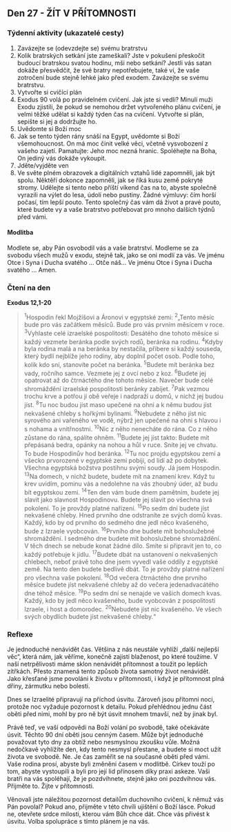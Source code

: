 ## Den 27 - ŽÍT V PŘÍTOMNOSTI

### Týdenní aktivity (ukazatelé cesty)

1. Zavázejte se (odevzdejte se) svému bratrstvu
1. Kolik bratrských setkání jste zameškali? Jste v pokušení přeskočit budoucí bratrskou svatou hodinu, mši nebo setkání? Jestli vás satan dokáže přesvědčit, že své bratry nepotřebujete, také ví, že vaše zotročení bude stejně lehké jako před exodem. Zavázejte se svému bratrstvu.
1. Vytvořte si cvičící plán
1. Exodus 90 volá po pravidelném cvičení. Jak jste si vedli? Minulí muži Exodu zjistili, že pokud se nemohou držet vytvořeného plánu cvičení, je velmi těžké udělat si každý týden čas na cvičení. Vytvořte si plán, sepište si jej a dodržujte ho.
1. Uvědomte si Boží moc
1. Jak se tento týden rány snáší na Egypt, uvědomte si Boží všemohoucnost. On má moc činit velké věci, včetně vysvobození z vašeho zajetí. Pamatujte: Jeho moc nezná hranic. Spoléhejte na Boha, On jediný vás dokáže vykoupit.
1. Jděte/vyjděte ven
1. Ve světe plném obrazovek a digitálních vztahů lidé zapomněli, jak být spolu. Něktěří dokonce zapomněli, jak se říká kusu země pokryté stromy. Udělejte si tento nebo příští víkend čas na to, abyste společně vyrazili na výlet do lesa, údolí nebo pustiny. Žádné výmluvy: čím horší počasí, tím lepší pouto. Tento společný čas vám dá život a pravé pouto, které budete vy a vaše bratrstvo potřebovat pro mnoho dalších týdnů před vámi.

#### Modlitba

Modlete se, aby Pán osvobodil vás a vaše bratrství.
Modleme se za svobodu všech mužů v exodu, stejně tak, jako se oni modlí za vás.
Ve jménu Otce i Syna i Ducha svatého … Otče náš… Ve jménu Otce i Syna i Ducha svatého … Amen.

### Čtení na den

**Exodus 12,1-20**

> <sup>1</sup>Hospodin řekl Mojžíšovi a Áronovi v egyptské zemi:
> <sup>2</sup>„Tento měsíc bude pro vás začátkem měsíců. Bude pro vás prvním měsícem v roce.
> <sup>3</sup>Vyhlaste celé izraelské pospolitosti: Desátého dne tohoto měsíce si každý vezmete beránka podle svých rodů, beránka na rodinu.
> <sup>4</sup>Kdyby byla rodina malá a na beránka by nestačila, přibere si každý souseda, který bydlí nejblíže jeho rodiny, aby doplnil počet osob. Podle toho, kolik kdo sní, stanovíte počet na beránka.
> <sup>5</sup>Budete mít beránka bez vady, ročního samce. Vezmete jej z ovcí nebo z koz.
> <sup>6</sup>Budete jej opatrovat až do čtrnáctého dne tohoto měsíce. Navečer bude celé shromáždění izraelské pospolitosti beránky zabíjet.
> <sup>7</sup>Pak vezmou trochu krve a potřou jí obě veřeje i nadpraží u domů, v nichž jej budou jíst.
> <sup>8</sup>Tu noc budou jíst maso upečené na ohni a k němu budou jíst nekvašené chleby s hořkými bylinami.
> <sup>9</sup>Nebudete z něho jíst nic syrového ani vařeného ve vodě, nýbrž jen upečené na ohni s hlavou i s nohama a vnitřnostmi.
> <sup>10</sup>Nic z něho nenecháte do rána. Co z něho zůstane do rána, spálíte ohněm.
> <sup>11</sup>Budete jej jíst takto: Budete mít přepásaná bedra, opánky na nohou a hůl v ruce. Sníte jej ve chvatu. To bude Hospodinův hod beránka.
> <sup>12</sup>Tu noc projdu egyptskou zemí a všecko prvorozené v egyptské zemi pobiji, od lidí až po dobytek. Všechna egyptská božstva postihnu svými soudy. Já jsem Hospodin.
> <sup>13</sup>Na domech, v nichž budete, budete mít na znamení krev. Když tu krev uvidím, pominu vás a nedolehne na vás zhoubný úder, až budu bít egyptskou zemi.
> <sup>14</sup>Ten den vám bude dnem pamětním, budete jej slavit jako slavnost Hospodinovu. Budete jej slavit po všechna svá pokolení. To je provždy platné nařízení.
> <sup>15</sup>Po sedm dní budete jíst nekvašené chleby. Hned prvního dne odstraníte ze svých domů kvas. Každý, kdo by od prvního do sedmého dne jedl něco kvašeného, bude z Izraele vyobcován.
> <sup>16</sup>Prvního dne budete mít bohoslužebné shromáždění. I sedmého dne budete mít bohoslužebné shromáždění. V těch dnech se nebude konat žádné dílo. Smíte si připravit jen to, co každý potřebuje k jídlu.
> <sup>17</sup>Budete dbát na ustanovení o nekvašených chlebech, neboť právě toho dne jsem vyvedl vaše oddíly z egyptské země. Na tento den budete bedlivě dbát. To je provždy platné nařízení pro všechna vaše pokolení.
> <sup>18</sup>Od večera čtrnáctého dne prvního měsíce budete jíst nekvašené chleby až do večera jedenadvacátého dne téhož měsíce.
> <sup>19</sup>Po sedm dní se nenajde ve vašich domech kvas. Každý, kdo by jedl něco kvašeného, bude vyobcován z pospolitosti Izraele, i host a domorodec.
> <sup>20</sup>Nebudete jíst nic kvašeného. Ve všech svých obydlích budete jíst nekvašené chleby.“

### Reflexe

Je jednoduché nenávidět čas. Většina z nás neustále vyhlíží „další nejlepší věc“, která nám, jak věříme, konečně zajistí
blaženost, po které toužíme. V naší netrpělivosti máme sklon nenávidět přítomnost a toužit po lepších zítřkách. Přesto znamená
tento způsob života samotný život nenávidět. Jako křesťané jsme povoláni k životu v přítomnosti, i když je přítomnost plná
dřiny, zármutku nebo bolesti.

Dnes se Izraelité připravují na příchod úsvitu. Zároveň jsou přítomni noci, protože noc vyžaduje pozornost k detailu. Pokud
přehlédnou jednu část oběti před nimi, mohl by pro ně být úsvit mnohem tmavší, než by jinak byl.

Právě teď, ve vaší odpovědi na Boží volání po svobodě, také očekáváte úsvit. Těchto 90 dní oběti jsou cenným časem. Může
být jednoduché považovat tyto dny za obtíž nebo nesmyslnou zkoušku vůle. Možná nedočkavě vyhlížíte den, kdy tento
nesmysl přestane, a budete si moct užít života ve svobodě. Ne. Je čas zaměřit se na současné oběti před vámi. Vaše rodina
prosí, abyste byli změněni časem v modlitbě. Církev touží po tom, abyste vystoupili a byli pro její lid přínosem díky praxi
askeze. Vaši bratři na vás spoléhají, že je pozdvihnete, stejně jako oni pozdvihnou vás. Přijměte to. Žijte v přítomnosti.

Věnovali jste náležitou pozornost detailům duchovního cvičení, k němuž vás Pán povolal? Pokud ano, přijměte v této chvíli
ujištění o Boží lásce. Pokud ne, otevřete srdce milosti, kterou vám Bůh chce dát. Chce vás přivést k úsvitu. Volba spolupráce
s tímto plánem je na vás.
